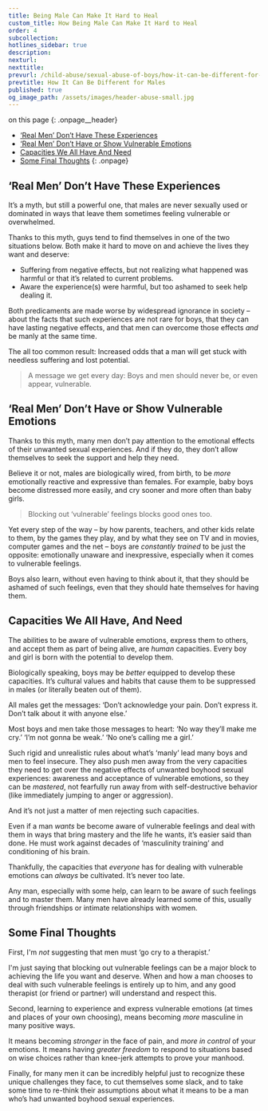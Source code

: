 ```yaml
---
title: Being Male Can Make It Hard to Heal
custom_title: How Being Male Can Make It Hard to Heal
order: 4
subcollection:
hotlines_sidebar: true
description:
nexturl:
nexttitle:
prevurl: /child-abuse/sexual-abuse-of-boys/how-it-can-be-different-for-men/
prevtitle: How It Can Be Different for Males
published: true
og_image_path: /assets/images/header-abuse-small.jpg
---
```



on this page
{: .onpage__header}

* [‘Real Men’ Don’t Have These Experiences](#real-men-dont-have-these-experiences)
* [‘Real Men’ Don’t Have or Show Vulnerable Emotions](#real-men-dont-have-or-show-vulnerable-emotions)
* [Capacities We All Have And Need](#capacities-we-all-have-and-need)
* [Some Final Thoughts](#some-final-thoughts)
{: .onpage}

## ‘Real Men’ Don’t Have These Experiences

It’s a myth, but still a powerful one, that males are never sexually used or dominated in ways that leave them sometimes feeling vulnerable or overwhelmed.

Thanks to this myth, guys tend to find themselves in one of the two situations below. Both make it hard to move on and achieve the lives they want and deserve:

* Suffering from negative effects, but not realizing what happened was harmful or that it’s related to current problems.
* Aware the experience(s) were harmful, but too ashamed to seek help dealing it.

Both predicaments are made worse by widespread ignorance in society – about the facts that such experiences are not rare for boys, that they can have lasting negative effects, and that men can overcome those effects *and* be manly at the same time.

The all too common result: Increased odds that a man will get stuck with needless suffering and lost potential.

> A message we get every day: Boys and men should never be, or even appear, vulnerable.

## ‘Real Men’ Don’t Have or Show Vulnerable Emotions

Thanks to this myth, many men don’t pay attention to the emotional effects of their unwanted sexual experiences. And if they do, they don’t allow themselves to seek the support and help they need.

Believe it or not, males are biologically wired, from birth, to be *more* emotionally reactive and expressive than females. For example, baby boys become distressed more easily, and cry sooner and more often than baby girls.

> Blocking out ‘vulnerable’ feelings blocks good ones too.

Yet every step of the way – by how parents, teachers, and other kids relate to them, by the games they play, and by what they see on TV and in movies, computer games and the net – boys are *constantly trained* to be just the opposite: emotionally unaware and inexpressive, especially when it comes to vulnerable feelings.

Boys also learn, without even having to think about it, that they should be ashamed of such feelings, even that they should hate themselves for having them.

## Capacities We All Have, And Need

The abilities to be aware of vulnerable emotions, express them to others, and accept them as part of being alive, are *human* capacities. Every boy and girl is born with the potential to develop them.

Biologically speaking, boys may be *better* equipped to develop these capacities. It’s cultural values and habits that cause them to be suppressed in males (or literally beaten out of them).

All males get the messages: ‘Don’t acknowledge your pain. Don’t express it. Don’t talk about it with anyone else.’

Most boys and men take those messages to heart: ‘No way they’ll make me cry.’ ‘I’m not gonna be weak.’ ‘No one’s calling me a girl.’

Such rigid and unrealistic rules about what’s ‘manly’ lead many boys and men to feel insecure. They also push men away from the very capacities they need to get over the negative effects of unwanted boyhood sexual experiences: awareness and acceptance of vulnerable emotions, so they can be *mastered*, not fearfully run away from with self-destructive behavior (like immediately jumping to anger or aggression).

And it’s not just a matter of men rejecting such capacities.

Even if a man *wants* be become aware of vulnerable feelings and deal with them in ways that bring mastery and the life he wants, it’s easier said than done. He must work against decades of ‘masculinity training’ and conditioning of his brain.

Thankfully, the capacities that *everyone* has for dealing with vulnerable emotions can *always*&nbsp;be cultivated. It’s never too late.

Any man, especially with some help, can learn to be aware of such feelings and to master them. Many men have already learned some of this, usually through friendships or intimate relationships with women.

## Some Final Thoughts

First, I'm *not* suggesting that men must ‘go cry to a therapist.’

I'm just saying that blocking out vulnerable feelings can be a major block to achieving the life you want and deserve. When and how a man chooses to deal with such vulnerable feelings is entirely up to him, and any good therapist (or friend or partner) will understand and respect this.

Second, learning to experience and express vulnerable emotions (at times and places of your own choosing), means becoming *more* masculine in many positive ways.

It means becoming *stronger* in the face of pain, and *more in control* of your emotions. It means having *greater freedom* to respond to situations based on wise choices rather than knee-jerk attempts to prove your manhood.

Finally, for many men it can be incredibly helpful just to recognize these unique challenges they face, to cut themselves some slack, and to take some time to re-think their assumptions about what it means to be a man who’s had unwanted boyhood sexual experiences.